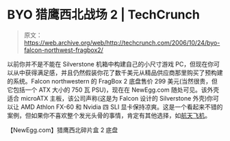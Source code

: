 # BYO 猎鹰西北战场 2 | TechCrunch

> 原文：<https://web.archive.org/web/http://techcrunch.com/2006/10/24/byo-falcon-northwest-fragbox2/>

以前你并不是不能在 Silverstone 机箱中构建自己的小尺寸游戏 PC，但现在你可以从中获得满足感，并且仍然假装你花了数千美元从精品供应商那里购买了预构建的系统。Falcon northwestern 的 FragBox 2 底盘售价 299 美元(当然很贵，但它包括一个 ATX 大小的 750 瓦 PSU)，现在在 NewEgg.com 随处可见。该外壳适合 microATX 主板，该公司声称(这是为 Falcon 设计的 Silverstone 外壳)你可以让 AMD Athlon FX-60 和 Nvidia 四 SLI 显卡保持凉爽。这是一个看起来不错的案例，但如果你不喜欢整个发光头骨的事情，肯定有其他选择，如[航天飞机](https://web.archive.org/web/20140212125317/http://www.newegg.com/Product/ProductList.asp?Submit=ENE&N=50001465&Manufactory=1465)。

【NewEgg.com】猎鹰西北碎片盒 2 底盘